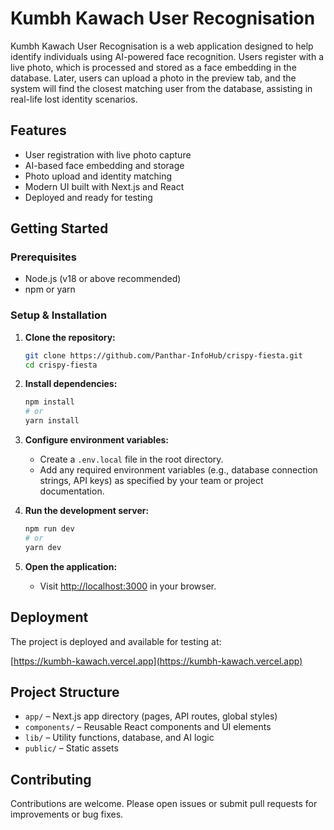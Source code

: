 
# Kumbh Kawach User Recognisation

Kumbh Kawach User Recognisation is a web application designed to help identify individuals using AI-powered face recognition. Users register with a live photo, which is processed and stored as a face embedding in the database. Later, users can upload a photo in the preview tab, and the system will find the closest matching user from the database, assisting in real-life lost identity scenarios.

## Features

- User registration with live photo capture
- AI-based face embedding and storage
- Photo upload and identity matching
- Modern UI built with Next.js and React
- Deployed and ready for testing

## Getting Started

### Prerequisites

- Node.js (v18 or above recommended)
- npm or yarn

### Setup & Installation

1. **Clone the repository:**
	```bash
	git clone https://github.com/Panthar-InfoHub/crispy-fiesta.git
	cd crispy-fiesta
	```

2. **Install dependencies:**
	```bash
	npm install
	# or
	yarn install
	```

3. **Configure environment variables:**
	- Create a `.env.local` file in the root directory.
	- Add any required environment variables (e.g., database connection strings, API keys) as specified by your team or project documentation.

4. **Run the development server:**
	```bash
	npm run dev
	# or
	yarn dev
	```

5. **Open the application:**
	- Visit [http://localhost:3000](http://localhost:3000) in your browser.

## Deployment

The project is deployed and available for testing at:

[https://kumbh-kawach.vercel.app](https://kumbh-kawach.vercel.app)

## Project Structure

- `app/` – Next.js app directory (pages, API routes, global styles)
- `components/` – Reusable React components and UI elements
- `lib/` – Utility functions, database, and AI logic
- `public/` – Static assets

## Contributing

Contributions are welcome. Please open issues or submit pull requests for improvements or bug fixes.